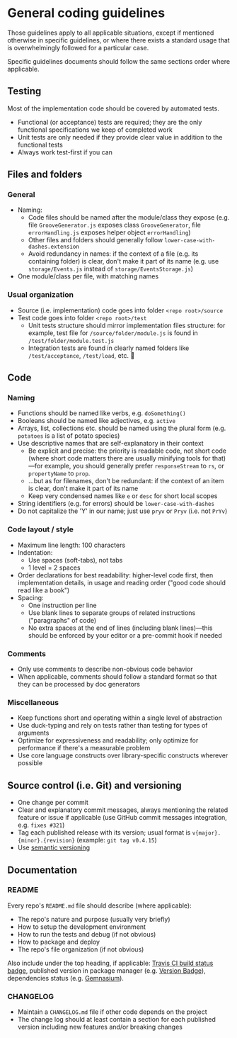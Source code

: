 # General coding guidelines

Those guidelines apply to all applicable situations, except if mentioned otherwise in specific guidelines, or where there exists a standard usage that is overwhelmingly followed for a particular case.

Specific guidelines documents should follow the same sections order where applicable.


## Testing

Most of the implementation code should be covered by automated tests.

- Functional (or acceptance) tests are required; they are the only functional specifications we keep of completed work
- Unit tests are only needed if they provide clear value in addition to the functional tests
- Always work test-first if you can


## Files and folders

### General

- Naming:
	- Code files should be named after the module/class they expose (e.g. file `GrooveGenerator.js` exposes class `GrooveGenerator`, file `errorHandling.js` exposes helper object `errorHandling`)
	- Other files and folders should generally follow `lower-case-with-dashes.extension`
	- Avoid redundancy in names: if the context of a file (e.g. its containing folder) is clear, don't make it part of its name (e.g. use `storage/Events.js` instead of `storage/EventsStorage.js`)
- One module/class per file, with matching names

### Usual organization

- Source (i.e. implementation) code goes into folder `<repo root>/source`
- Test code goes into folder `<repo root>/test`
	- Unit tests structure should mirror implementation files structure: for example, test file for `/source/folder/module.js` is found in `/test/folder/module.test.js`
	- Integration tests are found in clearly named folders like `/test/acceptance`, `/test/load`, etc.


## Code

### Naming

- Functions should be named like verbs, e.g. `doSomething()`
- Booleans should be named like adjectives, e.g. `active`
- Arrays, list, collections etc. should be named using the plural form (e.g. `potatoes` is a list of potato species)
- Use descriptive names that are self-explanatory in their context
	- Be explicit and precise: the priority is readable code, not short code (where short code matters there are usually minifying tools for that)—for example, you should generally prefer `responseStream` to `rs`, or `propertyName` to `prop`.
	- ...but as for filenames, don't be redundant: if the context of an item is clear, don't make it part of its name
	- Keep very condensed names like `e` or `desc` for short local scopes
- String identifiers (e.g. for errors) should be `lower-case-with-dashes`
- Do not capitalize the 'Y' in our name; just use `pryv` or `Pryv` (i.e. not `PrYv`)

### Code layout / style

- Maximum line length: 100 characters
- Indentation:
	- Use spaces (soft-tabs), not tabs
	- 1 level = 2 spaces
- Order declarations for best readability: higher-level code first, then implementation details, in usage and reading order ("good code should read like a book")
- Spacing:
	- One instruction per line
	- Use blank lines to separate groups of related instructions ("paragraphs" of code)
	- No extra spaces at the end of lines (including blank lines)—this should be enforced by your editor or a pre-commit hook if needed

### Comments

- Only use comments to describe non-obvious code behavior
- When applicable, comments should follow a standard format so that they can be processed by doc generators

### Miscellaneous

- Keep functions short and operating within a single level of abstraction
- Use duck-typing and rely on tests rather than testing for types of arguments
- Optimize for expressiveness and readability; only optimize for performance if there's a measurable problem
- Use core language constructs over library-specific constructs wherever possible


## Source control (i.e. Git) and versioning

- One change per commit
- Clear and explanatory commit messages, always mentioning the related feature or issue  if applicable (use GitHub commit messages integration, e.g. `fixes #321`)
- Tag each published release with its version; usual format is `v{major}.{minor}.{revision}` (example: `git tag v0.4.15`)
- Use [semantic versioning](http://semver.org/)


## Documentation

### README

Every repo's `README.md` file should describe (where applicable):

- The repo's nature and purpose (usually very briefly)
- How to setup the development environment
- How to run the tests and debug (if not obvious)
- How to package and deploy
- The repo's file organization (if not obvious)

Also include under the top heading, if applicable: [Travis CI build status badge](http://about.travis-ci.org/docs/user/status-images/), published version in package manager (e.g. [Version Badge](http://badge.fury.io)), dependencies status (e.g. [Gemnasium](https://gemnasium.com)).

### CHANGELOG

- Maintain a `CHANGELOG.md` file if other code depends on the project
- The change log should at least contain a section for each published version including new features and/or breaking changes
